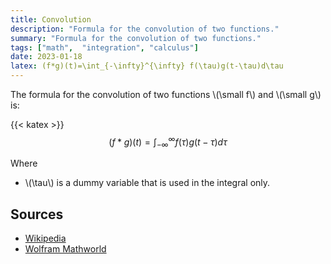 ```yaml
---
title: Convolution
description: "Formula for the convolution of two functions."
summary: "Formula for the convolution of two functions."
tags: ["math",  "integration", "calculus"]
date: 2023-01-18
latex: (f*g)(t)=\int_{-\infty}^{\infty} f(\tau)g(t-\tau)d\tau
---
```


The formula for the convolution of two functions \\(\small f\\) and \\(\small g\\) is:

{{< katex >}}
$$ (f*g)(t)=\int_{-\infty}^{\infty} f(\tau)g(t-\tau)d\tau$$

Where
* \\(\tau\\) is a dummy variable that is used in the integral only.

## Sources
- [Wikipedia](https://en.wikipedia.org/wiki/Convolution)
- [Wolfram Mathworld](https://mathworld.wolfram.com/Convolution.html)
